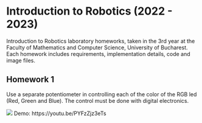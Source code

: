 # Introduction to Robotics (2022 - 2023)
Introduction to Robotics laboratory homeworks, taken in the 3rd year at the Faculty of Mathematics and Computer Science, University of Bucharest. Each homework includes requirements, implementation details, code and image files.

## Homework 1
Use a separate potentiometer in controlling each of the color of the RGB led (Red, Green and Blue).  The control must be done with digital electronics.

<img src="https://user-images.githubusercontent.com/63780942/197807340-74619d9c-2af2-4e26-bccd-e27cbba30da3.png"/>
Demo: https://youtu.be/PYFzZjz3eTs
